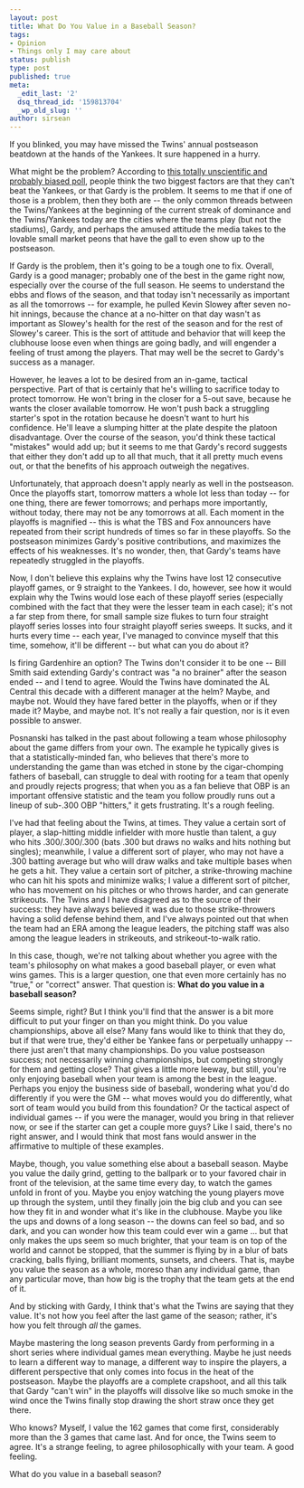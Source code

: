 ```yaml
---
layout: post
title: What Do You Value in a Baseball Season?
tags:
- Opinion
- Things only I may care about
status: publish
type: post
published: true
meta:
  _edit_last: '2'
  dsq_thread_id: '159813704'
  _wp_old_slug: ''
author: sirsean
---
```

If you blinked, you may have missed the Twins' annual postseason beatdown at the hands of the Yankees. It sure happened in a hurry.

What might be the problem? According to [this totally unscientific and probably biased poll](http://poll4.me/poll/4cb201ef03e5bf4e4200001f/), people think the two biggest factors are that they can't beat the Yankees, or that Gardy is the problem. It seems to me that if one of those is a problem, then they both are -- the only common threads between the Twins/Yankees at the beginning of the current streak of dominance and the Twins/Yankees today are the cities where the teams play (but not the stadiums), Gardy, and perhaps the amused attitude the media takes to the lovable small market peons that have the gall to even show up to the postseason.

If Gardy is the problem, then it's going to be a tough one to fix. Overall, Gardy is a good manager; probably one of the best in the game right now, especially over the course of the full season. He seems to understand the ebbs and flows of the season, and that today isn't necessarily as important as all the tomorrows -- for example, he pulled Kevin Slowey after seven no-hit innings, because the chance at a no-hitter on that day wasn't as important as Slowey's health for the rest of the season and for the rest of Slowey's career. This is the sort of attitude and behavior that will keep the clubhouse loose even when things are going badly, and will engender a feeling of trust among the players. That may well be the secret to Gardy's success as a manager.

However, he leaves a lot to be desired from an in-game, tactical perspective. Part of that is certainly that he's willing to sacrifice today to protect tomorrow. He won't bring in the closer for a 5-out save, because he wants the closer available tomorrow. He won't push back a struggling starter's spot in the rotation because he doesn't want to hurt his confidence. He'll leave a slumping hitter at the plate despite the platoon disadvantage. Over the course of the season, you'd think these tactical "mistakes" would add up; but it seems to me that Gardy's record suggests that either they don't add up to all that much, that it all pretty much evens out, or that the benefits of his approach outweigh the negatives.

Unfortunately, that approach doesn't apply nearly as well in the postseason. Once the playoffs start, tomorrow matters a whole lot less than today -- for one thing, there are fewer tomorrows; and perhaps more importantly, without today, there may not be any tomorrows at all. Each moment in the playoffs is magnified -- this is what the TBS and Fox announcers have repeated from their script hundreds of times so far in these playoffs. So the postseason minimizes Gardy's positive contributions, and maximizes the effects of his weaknesses. It's no wonder, then, that Gardy's teams have repeatedly struggled in the playoffs.

Now, I don't believe this explains why the Twins have lost 12 consecutive playoff games, or 9 straight to the Yankees. I do, however, see how it would explain why the Twins would lose each of these playoff series (especially combined with the fact that they were the lesser team in each case); it's not a far step from there, for small sample size flukes to turn four straight playoff series losses into four straight playoff series sweeps. It sucks, and it hurts every time -- each year, I've managed to convince myself that this time, somehow, it'll be different -- but what can you do about it?

Is firing Gardenhire an option? The Twins don't consider it to be one -- Bill Smith said extending Gardy's contract was "a no brainer" after the season ended -- and I tend to agree. Would the Twins have dominated the AL Central this decade with a different manager at the helm? Maybe, and maybe not. Would they have fared better in the playoffs, when or if they made it? Maybe, and maybe not. It's not really a fair question, nor is it even possible to answer.

Posnanski has talked in the past about following a team whose philosophy about the game differs from your own. The example he typically gives is that a statistically-minded fan, who believes that there's more to understanding the game than was etched in stone by the cigar-chomping fathers of baseball, can struggle to deal with rooting for a team that openly and proudly rejects progress; that when you as a fan believe that OBP is an important offensive statistic and the team you follow proudly runs out a lineup of sub-.300 OBP "hitters," it gets frustrating. It's a rough feeling.

I've had that feeling about the Twins, at times. They value a certain sort of player, a slap-hitting middle infielder with more hustle than talent, a guy who hits .300/.300/.300 (bats .300 but draws no walks and hits nothing but singles); meanwhile, I value a different sort of player, who may not have a .300 batting average but who will draw walks and take multiple bases when he gets a hit. They value a certain sort of pitcher, a strike-throwing machine who can hit his spots and minimize walks; I value a different sort of pitcher, who has movement on his pitches or who throws harder, and can generate strikeouts. The Twins and I have disagreed as to the source of their success: they have always believed it was due to those strike-throwers having a solid defense behind them, and I've always pointed out that when the team had an ERA among the league leaders, the pitching staff was also among the league leaders in strikeouts, and strikeout-to-walk ratio.

In this case, though, we're not talking about whether you agree with the team's philosophy on what makes a good baseball player, or even what wins games. This is a larger question, one that even more certainly has no "true," or "correct" answer. That question is: **What do you value in a baseball season?**

Seems simple, right? But I think you'll find that the answer is a bit more difficult to put your finger on than you might think. Do you value championships, above all else? Many fans would like to think that they do, but if that were true, they'd either be Yankee fans or perpetually unhappy -- there just aren't that many championships. Do you value postseason success; not necessarily winning championships, but competing strongly for them and getting close? That gives a little more leeway, but still, you're only enjoying baseball when your team is among the best in the league. Perhaps you enjoy the business side of baseball, wondering what you'd do differently if you were the GM -- what moves would you do differently, what sort of team would you build from this foundation? Or the tactical aspect of individual games -- if you were the manager, would you bring in that reliever now, or see if the starter can get a couple more guys? Like I said, there's no right answer, and I would think that most fans would answer in the affirmative to multiple of these examples.

Maybe, though, you value something else about a baseball season. Maybe you value the daily grind, getting to the ballpark or to your favored chair in front of the television, at the same time every day, to watch the games unfold in front of you. Maybe you enjoy watching the young players move up through the system, until they finally join the big club and you can see how they fit in and wonder what it's like in the clubhouse. Maybe you like the ups and downs of a long season -- the downs can feel so bad, and so dark, and you can wonder how this team could ever win a game ... but that only makes the ups seem so much brighter, that your team is on top of the world and cannot be stopped, that the summer is flying by in a blur of bats cracking, balls flying, brilliant moments, sunsets, and cheers. That is, maybe you value the season as a whole, moreso than any individual game, than any particular move, than how big is the trophy that the team gets at the end of it.

And by sticking with Gardy, I think that's what the Twins are saying that they value. It's not how you feel after the last game of the season; rather, it's how you felt through _all_ the games.

Maybe mastering the long season prevents Gardy from performing in a short series where individual games mean everything. Maybe he just needs to learn a different way to manage, a different way to inspire the players, a different perspective that only comes into focus in the heat of the postseason. Maybe the playoffs are a complete crapshoot, and all this talk that Gardy "can't win" in the playoffs will dissolve like so much smoke in the wind once the Twins finally stop drawing the short straw once they get there.

Who knows? Myself, I value the 162 games that come first, considerably more than the 3 games that came last. And for once, the Twins seem to agree. It's a strange feeling, to agree philosophically with your team. A good feeling.

What do you value in a baseball season?

